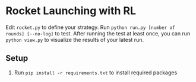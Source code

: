 # Rocket Launching with RL
Edit `rocket.py` to define your strategy. Run `python run.py [number of rounds] [--no-log]` to test. After running the test at least once, you can run `python view.py` to visualize the results of your latest run.

## Setup
1. Run `pip install -r requirements.txt` to install required packages
